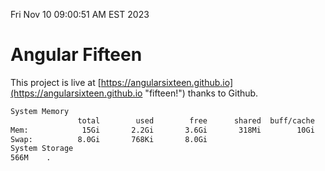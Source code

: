 Fri Nov 10 09:00:51 AM EST 2023

# Angular Fifteen


This project is live at [https://angularsixteen.github.io](https://angularsixteen.github.io "fifteen!") thanks to Github.

```bash
System Memory
               total        used        free      shared  buff/cache   available
Mem:            15Gi       2.2Gi       3.6Gi       318Mi        10Gi        13Gi
Swap:          8.0Gi       768Ki       8.0Gi
System Storage
566M	.
